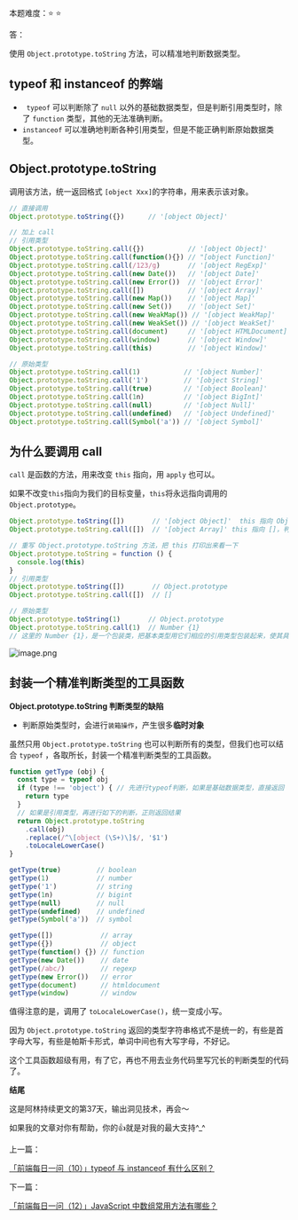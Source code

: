 本题难度：⭐ ⭐

答：

使用 `Object.prototype.toString` 方法，可以精准地判断数据类型。

## typeof 和 instanceof 的弊端

-   ` typeof` 可以判断除了 `null` 以外的基础数据类型，但是判断引用类型时，除了 `function` 类型，其他的无法准确判断。
-   `instanceof` 可以准确地判断各种引用类型，但是不能正确判断原始数据类型。

## Object.prototype.toString

调用该方法，统一返回格式 `[object Xxx]`的字符串，用来表示该对象。

```js
// 直接调用
Object.prototype.toString({})      // '[object Object]'

// 加上 call
// 引用类型
Object.prototype.toString.call({})           // '[object Object]'
Object.prototype.toString.call(function(){}) // "[object Function]'
Object.prototype.toString.call(/123/g)       // '[object RegExp]'
Object.prototype.toString.call(new Date())   // '[object Date]'
Object.prototype.toString.call(new Error())  // '[object Error]'
Object.prototype.toString.call([])           // '[object Array]'
Object.prototype.toString.call(new Map())    // '[object Map]'
Object.prototype.toString.call(new Set())    // '[object Set]'
Object.prototype.toString.call(new WeakMap()) // '[object WeakMap]'
Object.prototype.toString.call(new WeakSet()) // '[object WeakSet]'
Object.prototype.toString.call(document)     // '[object HTMLDocument]'
Object.prototype.toString.call(window)       // '[object Window]'
Object.prototype.toString.call(this)         // '[object Window]'

// 原始类型
Object.prototype.toString.call(1)           // '[object Number]'
Object.prototype.toString.call('1')         // '[object String]'
Object.prototype.toString.call(true)        // '[object Boolean]'
Object.prototype.toString.call(1n)          // '[object BigInt]'
Object.prototype.toString.call(null)        // '[object Null]'
Object.prototype.toString.call(undefined)   // '[object Undefined]'
Object.prototype.toString.call(Symbol('a')) // '[object Symbol]'

```

## 为什么要调用 call

`call` 是函数的方法，用来改变 `this` 指向，用 `apply` 也可以。

如果不改变`this`指向为我们的目标变量，`this`将永远指向调用的`Object.prototype`。

```js
Object.prototype.toString([])       // '[object Object]'  this 指向 Object.prototype，判断类型为 Object。
Object.prototype.toString.call([])  // '[object Array]' this 指向 []，判断类型为 Array
```

```js
// 重写 Object.prototype.toString 方法，把 this 打印出来看一下
Object.prototype.toString = function () {
  console.log(this)
}
// 引用类型
Object.prototype.toString([])       // Object.prototype
Object.prototype.toString.call([])  // []

// 原始类型
Object.prototype.toString(1)       // Object.prototype
Object.prototype.toString.call(1)  // Number {1}
// 这里的 Number {1}，是一个包装类，把基本类型用它们相应的引用类型包装起来，使其具有对象的性质
```

![image.png](https://p6-juejin.byteimg.com/tos-cn-i-k3u1fbpfcp/90cae6e6e8ee4537a28860d7b915f018~tplv-k3u1fbpfcp-watermark.image?)

## 封装一个精准判断类型的工具函数
**Object.prototype.toString 判断类型的缺陷**

- 判断原始类型时，会进行`装箱操作`，产生很多**临时对象**

虽然只用 `Object.prototype.toString` 也可以判断所有的类型，但我们也可以结合 `typeof` ，各取所长，封装一个精准判断类型的工具函数。


```js
function getType (obj) {
  const type = typeof obj
  if (type !== 'object') { // 先进行typeof判断，如果是基础数据类型，直接返回
    return type
  }
  // 如果是引用类型，再进行如下的判断，正则返回结果
  return Object.prototype.toString
    .call(obj)
    .replace(/^\[object (\S+)\]$/, '$1')
    .toLocaleLowerCase()
}

getType(true)         // boolean
getType(1)            // number
getType('1')          // string
getType(1n)           // bigint
getType(null)         // null
getType(undefined)    // undefined
getType(Symbol('a'))  // symbol

getType([])            // array
getType({})            // object
getType(function() {}) // function
getType(new Date())    // date
getType(/abc/)         // regexp
getType(new Error())   // error
getType(document)      // htmldocument
getType(window)        // window
```
值得注意的是，调用了 `toLocaleLowerCase()`，统一变成小写。

因为 `Object.prototype.toString` 返回的类型字符串格式不是统一的，有些是首字母大写，有些是帕斯卡形式，单词中间也有大写字母，不好记。

这个工具函数超级有用，有了它，再也不用去业务代码里写冗长的判断类型的代码了。

**结尾**

这是阿林持续更文的第37天，输出洞见技术，再会～

如果我的文章对你有帮助，你的👍就是对我的最大支持^_^

上一篇：

[「前端每日一问（10）」typeof 与 instanceof 有什么区别？](https://github.com/wlllyfor/question-everyday/blob/main/JS/10.typeof%20%E4%B8%8E%20instanceof%20%E6%9C%89%E4%BB%80%E4%B9%88%E5%8C%BA%E5%88%AB%EF%BC%9F.md)

下一篇：

[「前端每日一问（12）」JavaScript 中数组常用方法有哪些？](https://github.com/wlllyfor/question-everyday/blob/main/JS/12.JavaScript%20%E4%B8%AD%E6%95%B0%E7%BB%84%E5%B8%B8%E7%94%A8%E6%96%B9%E6%B3%95%E6%9C%89%E5%93%AA%E4%BA%9B%EF%BC%9F.md)